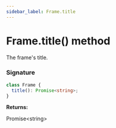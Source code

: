 ```yaml
---
sidebar_label: Frame.title
---
```


# Frame.title() method

The frame's title.

### Signature

```typescript
class Frame {
  title(): Promise<string>;
}
```

**Returns:**

Promise&lt;string&gt;
